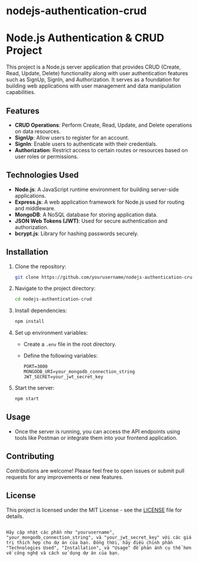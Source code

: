 # nodejs-authentication-crud

# Node.js Authentication & CRUD Project

This project is a Node.js server application that provides CRUD (Create, Read, Update, Delete) functionality along with user authentication features such as SignUp, SignIn, and Authorization. It serves as a foundation for building web applications with user management and data manipulation capabilities.

## Features

- **CRUD Operations**: Perform Create, Read, Update, and Delete operations on data resources.
- **SignUp**: Allow users to register for an account.
- **SignIn**: Enable users to authenticate with their credentials.
- **Authorization**: Restrict access to certain routes or resources based on user roles or permissions.

## Technologies Used

- **Node.js**: A JavaScript runtime environment for building server-side applications.
- **Express.js**: A web application framework for Node.js used for routing and middleware.
- **MongoDB**: A NoSQL database for storing application data.
- **JSON Web Tokens (JWT)**: Used for secure authentication and authorization.
- **bcrypt.js**: Library for hashing passwords securely.

## Installation

1. Clone the repository:

   ```bash
   git clone https://github.com/yourusername/nodejs-authentication-crud.git
   ```

2. Navigate to the project directory:

   ```bash
   cd nodejs-authentication-crud
   ```

3. Install dependencies:

   ```bash
   npm install
   ```

4. Set up environment variables:

   - Create a `.env` file in the root directory.
   - Define the following variables:

     ```plaintext
     PORT=3000
     MONGODB_URI=your_mongodb_connection_string
     JWT_SECRET=your_jwt_secret_key
     ```

5. Start the server:

   ```bash
   npm start
   ```

## Usage

- Once the server is running, you can access the API endpoints using tools like Postman or integrate them into your frontend application.

## Contributing

Contributions are welcome! Please feel free to open issues or submit pull requests for any improvements or new features.

## License

This project is licensed under the MIT License - see the [LICENSE](LICENSE) file for details.
```

Hãy cập nhật các phần như "yourusername", "your_mongodb_connection_string", và "your_jwt_secret_key" với các giá trị thích hợp cho dự án của bạn. Đồng thời, hãy điều chỉnh phần "Technologies Used", "Installation", và "Usage" để phản ánh cụ thể hơn về công nghệ và cách sử dụng dự án của bạn.
